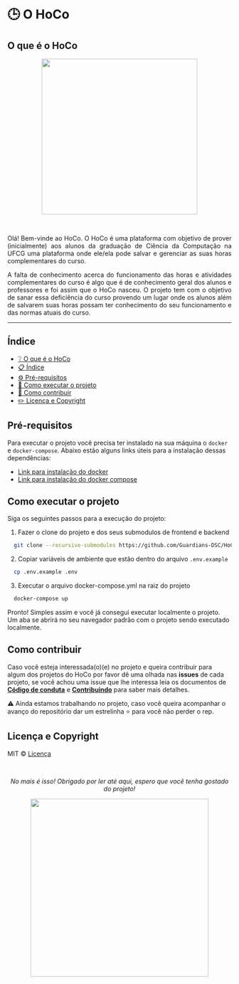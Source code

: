 # :clock3: O HoCo

## O que é o HoCo

<p align=center>
  <img width=350 src='https://user-images.githubusercontent.com/42751604/130678288-4c854469-6d06-4c23-ba23-c89b1fa7cde0.png'/>
</p>
<br/>

<div align='justify'>
  <p>
  Olá! Bem-vinde ao HoCo. O HoCo é uma plataforma com objetivo de prover (inicialmente) aos alunos da graduação de Ciência da Computação na UFCG uma plataforma onde ele/ela pode salvar e gerenciar as suas horas complementares do curso.
  </p>
  <p>
  A falta de conhecimento acerca do funcionamento das horas e atividades complementares do curso é algo que é de conhecimento geral dos alunos e professores e foi assim que o HoCo nasceu. O projeto tem com o objetivo de sanar essa deficiência do curso provendo um lugar onde os alunos além de salvarem suas horas possam ter conhecimento do seu funcionamento e das normas atuais do curso.
  </p>
</div>

---

## Índice

- [:grey_question: O que é o HoCo](#o-que-é-o-hoco)
- [:clipboard: Índice](#índice)
- [:gear: Pré-requisitos](#pré-requisitos)
- [:running: Como executar o projeto](#como-executar-o-projeto)
- [:handshake: Como contribuir](#como-contribuir)
- [:pencil2: Licença e Copyright](#licença-e-copyright)


## Pré-requisitos

Para executar o projeto você precisa ter instalado na sua máquina o `docker` e `docker-compose`. Abaixo estão alguns links úteis para a instalação dessas dependências:

- [Link para instalação do docker](https://docs.docker.com/engine/install/ubuntu/)
- [Link para instalação do docker compose](https://docs.docker.com/compose/install/)

## Como executar o projeto

Siga os seguintes passos para a execução do projeto:

1. Fazer o clone do projeto e dos seus submodulos de frontend e backend

```bash
  git clone --recursive-submodules https://github.com/Guardians-DSC/HoCo
```

2. Copiar variáveis de ambiente que estão dentro do arquivo `.env.example`

```bash
  cp .env.example .env
```

3. Executar o arquivo docker-compose.yml na raiz do projeto

```bash
  docker-compose up
```

Pronto! Simples assim e você já consegui executar localmente o projeto. Um aba se abrirá no seu navegador padrão com o projeto sendo executado localmente.

## Como contribuir

Caso você esteja interessada(o)(e) no projeto e queira contribuir para algum dos projetos do HoCo por favor dê uma olhada nas **issues** de cada projeto, se você achou uma issue que lhe interessa leia os documentos de **[Código de conduta]()** e **[Contribuindo]()** para saber mais detalhes.

⚠️ Ainda estamos trabalhando no projeto, caso você queira acompanhar o avanço do repositório dar um estrelinha ⭐ para você não perder o rep.

## Licença e Copyright

MIT © [Licença](https://github.com/Guardians-DSC/HoCo/blob/main/LICENSE)

<br/>
<div align=center>
  <p><i>No mais é isso! Obrigado por ler até aqui, espero que vocẽ tenha gostado do projeto!</i></p>
  <img width=400 src='https://user-images.githubusercontent.com/42751604/125959482-99171781-d212-4bc2-af3c-1d0adcf813dd.gif'/>
</div>

